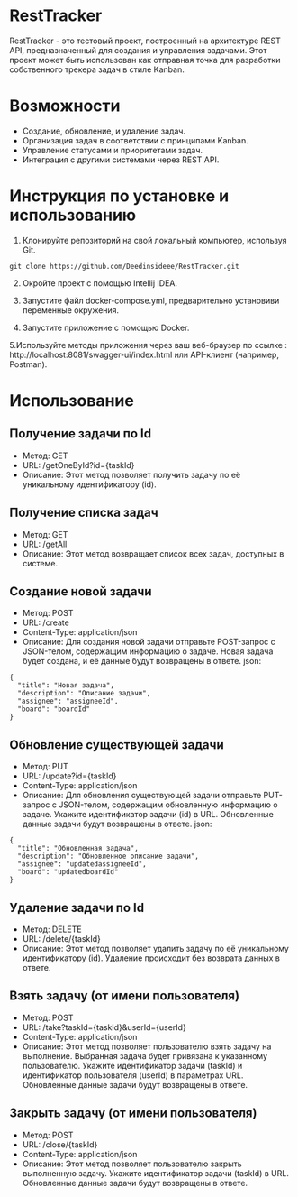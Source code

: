 # RestTracker
RestTracker - это тестовый проект, построенный на архитектуре REST API, предназначенный для создания и управления задачами. Этот проект может быть использован как отправная точка для разработки собственного трекера задач в стиле Kanban.

# Возможности
* Создание, обновление, и удаление задач.
* Организация задач в соответствии с принципами Kanban.
* Управление статусами и приоритетами задач.
* Интеграция с другими системами через REST API.

# Инструкция по установке и использованию
1. Клонируйте репозиторий на свой локальный компьютер, используя Git.
```
git clone https://github.com/Deedinsideee/RestTracker.git
```
2. Окройте проект с помощью Intellij IDEA.

3. Запустите файл docker-compose.yml, предварительно установиви переменные окружения.

4. Запустите приложение с помощью Docker.

5.Используйте методы приложения через ваш веб-браузер по ссылке : http://localhost:8081/swagger-ui/index.html или API-клиент (например, Postman).



# Использование
## Получение задачи по Id
* Метод: GET
* URL: /getOneById?id={taskId}
* Описание: Этот метод позволяет получить задачу по её уникальному идентификатору (id).

## Получение списка задач
* Метод: GET
* URL: /getAll
* Описание: Этот метод возвращает список всех задач, доступных в системе.

## Создание новой задачи
* Метод: POST
* URL: /create
* Content-Type: application/json
* Описание: Для создания новой задачи отправьте POST-запрос с JSON-телом, содержащим информацию о задаче. Новая задача будет создана, и её данные будут возвращены в ответе.
json:
```
{
  "title": "Новая задача",
  "description": "Описание задачи",
  "assignee": "assigneeId",
  "board": "boardId"
}
```
## Обновление существующей задачи
* Метод: PUT
* URL: /update?id={taskId}
* Content-Type: application/json
* Описание: Для обновления существующей задачи отправьте PUT-запрос с JSON-телом, содержащим обновленную информацию о задаче. Укажите идентификатор задачи (id) в URL. Обновленные данные задачи будут возвращены в ответе.
json:
```
{
  "title": "Обновленная задача",
  "description": "Обновленное описание задачи",
  "assignee": "updatedassigneeId",
  "board": "updatedboardId"
}
```
## Удаление задачи по Id
* Метод: DELETE
* URL: /delete/{taskId}
* Описание: Этот метод позволяет удалить задачу по её уникальному идентификатору (id). Удаление происходит без возврата данных в ответе.

## Взять задачу (от имени пользователя)
* Метод: POST
* URL: /take?taskId={taskId}&userId={userId}
* Content-Type: application/json
* Описание: Этот метод позволяет пользователю взять задачу на выполнение. Выбранная задача будет привязана к указанному пользователю. Укажите идентификатор задачи (taskId) и идентификатор пользователя (userId) в параметрах URL. Обновленные данные задачи будут возвращены в ответе.

## Закрыть задачу (от имени пользователя)
* Метод: POST
* URL: /close/{taskId}
* Content-Type: application/json
* Описание: Этот метод позволяет пользователю закрыть выполненную задачу. Укажите идентификатор задачи (taskId) в URL. Обновленные данные задачи будут возвращены в ответе.




